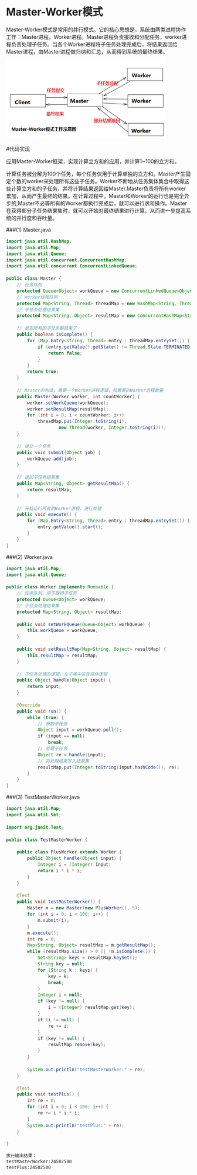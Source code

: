 Master-Worker模式
=====
	
Master-Worker模式是常用的并行模式。它的核心思想是，系统由两类进程协作工作：Master进程，Worker进程。Master进程负责接收和分配任务，worker进程负责处理子任务。当各个Worker进程将子任务处理完成后，将结果返回给Master进程，由Master进程做归纳和汇总，从而得到系统的最终结果。

![](./img/img02.png)


#代码实现

应用Master-Worker框架，实现计算立方和的应用，并计算1~100的立方和。

计算任务被分解为100个任务，每个任务仅用于计算单独的立方和。Master产生固定个数的worker来处理所有这些子任务。Worker不断地从任务集体集合中取得这些计算立方和的子任务，并将计算结果返回给Master.Master负责将所有worker累加，从而产生最终的结果。在计算过程中，Master和Worker的运行也是完全异步的,Master不必等所有的Worker都执行完成后，就可以进行求和操作。Master在获得部分子任务结果集时，就可以开始对最终结果进行计算，从而进一步提高系统的并行度和吞吐量。

###(1)	Master.java

```java
import java.util.HashMap;
import java.util.Map;
import java.util.Queue;
import java.util.concurrent.ConcurrentHashMap;
import java.util.concurrent.ConcurrentLinkedQueue;

public class Master {
	// 任务队列
	protected Queue<Object> workQueue = new ConcurrentLinkedQueue<Object>();
	// Worker线程队列
	protected Map<String, Thread> threadMap = new HashMap<String, Thread>();
	// 子任务处理结果集
	protected Map<String, Object> resultMap = new ConcurrentHashMap<String, Object>();

	// 是否所有的子任务都结束了
	public boolean isComplete() {
		for (Map.Entry<String, Thread> entry : threadMap.entrySet()) {
			if (entry.getValue().getState() != Thread.State.TERMINATED) {
				return false;
			}
		}
		return true;
	}

	// Master的构造，需要一个Worker进程逻辑，和需要的Worker进程数量
	public Master(Worker worker, int countWorker) {
		worker.setWorkQueue(workQueue);
		worker.setResultMap(resultMap);
		for (int i = 0; i < countWorker; i++)
			threadMap.put(Integer.toString(i),
					new Thread(worker, Integer.toString(i)));
	}

	// 提交一个任务
	public void submit(Object job) {
		workQueue.add(job);
	}

	// 返回子任务结果集
	public Map<String, Object> getResultMap() {
		return resultMap;
	}

	// 开始运行所有的Worker进程，进行处理
	public void execute() {
		for (Map.Entry<String, Thread> entry : threadMap.entrySet()) {
			entry.getValue().start();
		}
	}
}
```


###(2)	Worker.java

```java
import java.util.Map;
import java.util.Queue;

public class Worker implements Runnable {
	// 任务队列，用于取得子任务
	protected Queue<Object> workQueue;
	// 子任务处理结果集
	protected Map<String, Object> resultMap;

	public void setWorkQueue(Queue<Object> workQueue) {
		this.workQueue = workQueue;
	}

	public void setResultMap(Map<String, Object> resultMap) {
		this.resultMap = resultMap;
	}

	// 子任务处理的逻辑，在子类中实现具体逻辑
	public Object handle(Object input) {
		return input;
	}

	@Override
	public void run() {
		while (true) {
			// 获取子任务
			Object input = workQueue.poll();
			if (input == null)
				break;
			// 处理子任务
			Object re = handle(input);
			// 将处理结果写入结果集
			resultMap.put(Integer.toString(input.hashCode()), re);
		}
	}
}
```


###(3)	TestMasterWorker.java

```java
import java.util.Map;
import java.util.Set;

import org.junit.Test;

public class TestMasterWorker {

	public class PlusWorker extends Worker {
		public Object handle(Object input) {
			Integer i = (Integer) input;
			return i * i * i;
		}
	}

	@Test
	public void testMasterWorker() {
		Master m = new Master(new PlusWorker(), 5);
		for (int i = 0; i < 100; i++) {
			m.submit(i);
		}
		m.execute();
		int re = 0;
		Map<String, Object> resultMap = m.getResultMap();
		while (resultMap.size() > 0 || !m.isComplete()) {
			Set<String> keys = resultMap.keySet();
			String key = null;
			for (String k : keys) {
				key = k;
				break;
			}
			Integer i = null;
			if (key != null) {
				i = (Integer) resultMap.get(key);
			}
			if (i != null) {
				re += i;
			}
			if (key != null) {
				resultMap.remove(key);
			}
		}

		System.out.println("testMasterWorker:" + re);
	}

	@Test
	public void testPlus() {
		int re = 0;
		for (int i = 0; i < 100; i++) {
			re += i * i * i;
		}
		System.out.println("testPlus:" + re);
	}

}
```

```
执行输出结果：
testMasterWorker:24502500
testPlus:24502500
```
